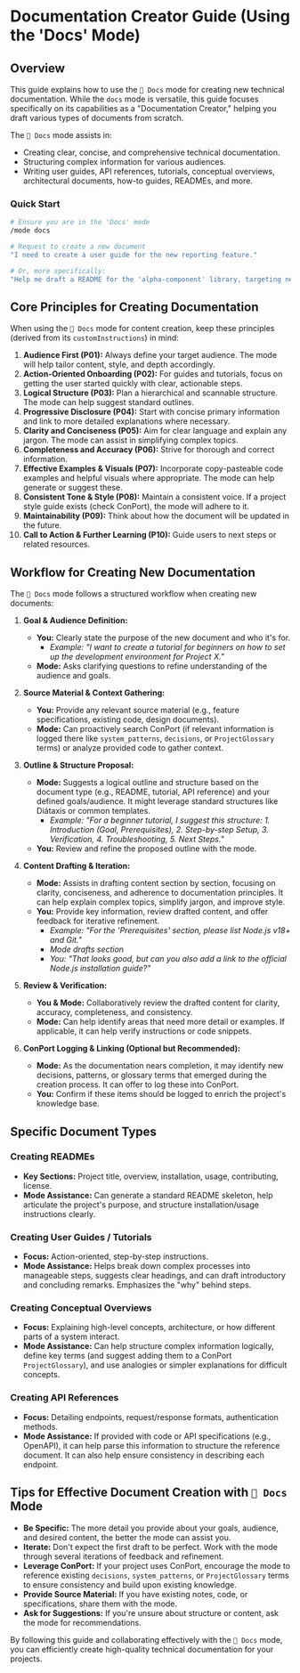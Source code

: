 # Documentation Creator Guide (Using the 'Docs' Mode)

## Overview

This guide explains how to use the `📝 Docs` mode for creating new technical documentation. While the `docs` mode is versatile, this guide focuses specifically on its capabilities as a "Documentation Creator," helping you draft various types of documents from scratch.

The `📝 Docs` mode assists in:
-   Creating clear, concise, and comprehensive technical documentation.
-   Structuring complex information for various audiences.
-   Writing user guides, API references, tutorials, conceptual overviews, architectural documents, how-to guides, READMEs, and more.

### Quick Start

```bash
# Ensure you are in the 'Docs' mode
/mode docs

# Request to create a new document
"I need to create a user guide for the new reporting feature."

# Or, more specifically:
"Help me draft a README for the 'alpha-component' library, targeting new contributors."
```

## Core Principles for Creating Documentation

When using the `📝 Docs` mode for content creation, keep these principles (derived from its `customInstructions`) in mind:

1.  **Audience First (P01):** Always define your target audience. The mode will help tailor content, style, and depth accordingly.
2.  **Action-Oriented Onboarding (P02):** For guides and tutorials, focus on getting the user started quickly with clear, actionable steps.
3.  **Logical Structure (P03):** Plan a hierarchical and scannable structure. The mode can help suggest standard outlines.
4.  **Progressive Disclosure (P04):** Start with concise primary information and link to more detailed explanations where necessary.
5.  **Clarity and Conciseness (P05):** Aim for clear language and explain any jargon. The mode can assist in simplifying complex topics.
6.  **Completeness and Accuracy (P06):** Strive for thorough and correct information.
7.  **Effective Examples & Visuals (P07):** Incorporate copy-pasteable code examples and helpful visuals where appropriate. The mode can help generate or suggest these.
8.  **Consistent Tone & Style (P08):** Maintain a consistent voice. If a project style guide exists (check ConPort), the mode will adhere to it.
9.  **Maintainability (P09):** Think about how the document will be updated in the future.
10. **Call to Action & Further Learning (P10):** Guide users to next steps or related resources.

## Workflow for Creating New Documentation

The `📝 Docs` mode follows a structured workflow when creating new documents:

1.  **Goal & Audience Definition:**
    *   **You:** Clearly state the purpose of the new document and who it's for.
        *   *Example: "I want to create a tutorial for beginners on how to set up the development environment for Project X."*
    *   **Mode:** Asks clarifying questions to refine understanding of the audience and goals.

2.  **Source Material & Context Gathering:**
    *   **You:** Provide any relevant source material (e.g., feature specifications, existing code, design documents).
    *   **Mode:** Can proactively search ConPort (if relevant information is logged there like `system_patterns`, `decisions`, or `ProjectGlossary` terms) or analyze provided code to gather context.

3.  **Outline & Structure Proposal:**
    *   **Mode:** Suggests a logical outline and structure based on the document type (e.g., README, tutorial, API reference) and your defined goals/audience. It might leverage standard structures like Diátaxis or common templates.
        *   *Example: "For a beginner tutorial, I suggest this structure: 1. Introduction (Goal, Prerequisites), 2. Step-by-step Setup, 3. Verification, 4. Troubleshooting, 5. Next Steps."*
    *   **You:** Review and refine the proposed outline with the mode.

4.  **Content Drafting & Iteration:**
    *   **Mode:** Assists in drafting content section by section, focusing on clarity, conciseness, and adherence to documentation principles. It can help explain complex topics, simplify jargon, and improve style.
    *   **You:** Provide key information, review drafted content, and offer feedback for iterative refinement.
        *   *Example: "For the 'Prerequisites' section, please list Node.js v18+ and Git."*
        *   *Mode drafts section*
        *   *You: "That looks good, but can you also add a link to the official Node.js installation guide?"*

5.  **Review & Verification:**
    *   **You & Mode:** Collaboratively review the drafted content for clarity, accuracy, completeness, and consistency.
    *   **Mode:** Can help identify areas that need more detail or examples. If applicable, it can help verify instructions or code snippets.

6.  **ConPort Logging & Linking (Optional but Recommended):**
    *   **Mode:** As the documentation nears completion, it may identify new decisions, patterns, or glossary terms that emerged during the creation process. It can offer to log these into ConPort.
    *   **You:** Confirm if these items should be logged to enrich the project's knowledge base.

## Specific Document Types

### Creating READMEs

*   **Key Sections:** Project title, overview, installation, usage, contributing, license.
*   **Mode Assistance:** Can generate a standard README skeleton, help articulate the project's purpose, and structure installation/usage instructions clearly.

### Creating User Guides / Tutorials

*   **Focus:** Action-oriented, step-by-step instructions.
*   **Mode Assistance:** Helps break down complex processes into manageable steps, suggests clear headings, and can draft introductory and concluding remarks. Emphasizes the "why" behind steps.

### Creating Conceptual Overviews

*   **Focus:** Explaining high-level concepts, architecture, or how different parts of a system interact.
*   **Mode Assistance:** Can help structure complex information logically, define key terms (and suggest adding them to a ConPort `ProjectGlossary`), and use analogies or simpler explanations for difficult concepts.

### Creating API References

*   **Focus:** Detailing endpoints, request/response formats, authentication methods.
*   **Mode Assistance:** If provided with code or API specifications (e.g., OpenAPI), it can help parse this information to structure the reference document. It can also help ensure consistency in describing each endpoint.

## Tips for Effective Document Creation with `📝 Docs` Mode

*   **Be Specific:** The more detail you provide about your goals, audience, and desired content, the better the mode can assist you.
*   **Iterate:** Don't expect the first draft to be perfect. Work with the mode through several iterations of feedback and refinement.
*   **Leverage ConPort:** If your project uses ConPort, encourage the mode to reference existing `decisions`, `system_patterns`, or `ProjectGlossary` terms to ensure consistency and build upon existing knowledge.
*   **Provide Source Material:** If you have existing notes, code, or specifications, share them with the mode.
*   **Ask for Suggestions:** If you're unsure about structure or content, ask the mode for recommendations.

By following this guide and collaborating effectively with the `📝 Docs` mode, you can efficiently create high-quality technical documentation for your projects.